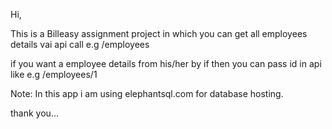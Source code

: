 Hi,

This is a Billeasy assignment project in which you can get all employees details vai api call
e.g /employees

if you want a employee details from his/her by if then you can pass id in api like
e.g /employees/1

Note: In this app i am using elephantsql.com for database hosting.

thank you...
